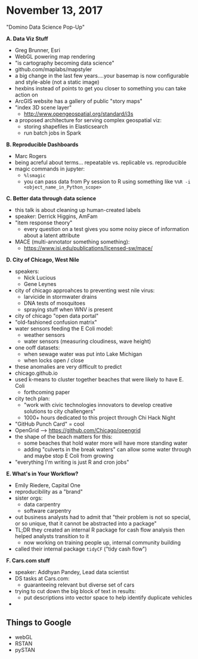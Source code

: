 

# November 13, 2017

"Domino Data Science Pop-Up"


**A. Data Viz Stuff**

- Greg Brunner, Esri
- WebGL powering map rendering
- "is cartography becoming data science"
- github.com/maplabs/mapstyler
- a big change in the last few years....your basemap is now configurable and style-able (not a static image)
- hexbins instead of points to get you closer to something you can take action on
- ArcGIS website has a gallery of public "story maps"
- "index 3D scene layer"
    + http://www.opengeospatial.org/standard/i3s
- a proposed architecture for serving complex geospatial viz:
    + storing shapefiles in Elasticsearch
    + run batch jobs in Spark

**B. Reproducible Dashboards**

- Marc Rogers
- being acreful about terms... repeatable vs. replicable vs. reproducible
- magic commands in jupyter:
    + `%lsmagic`
    + you can pass data from Py session to R using something like `%%R -i <object_name_in_Python_scope>`

**C. Better data through data science**

- this talk is about cleaning up human-created labels
- speaker: Derrick Higgins, AmFam
- "item response theory"
    - every question on a test gives you some noisy piece of information about a latent attribute
- MACE (multi-annotator something something):
    + https://www.isi.edu/publications/licensed-sw/mace/

**D. City of Chicago, West Nile**

- speakers:
    + Nick Lucious
    + Gene Leynes
- city of chicago approahces to preventing west nile virus:
    + larvicide in stormwater drains
    + DNA tests of mosquitoes
    + spraying stuff when WNV is present
- city of chicago "open data portal"
- "old-fashioned confusion matrix"
- water sensors feeding the E Coli model:
    + weather sensors
    + water sensors (measuring cloudiness, wave height)
- one ooff datasets:
    + when sewage water was put into Lake Michigan
    + when locks open / close
- these anomalies are very difficult to predict
- chicago.github.io
- used k-means to cluster together beaches that were likely to have E. Coli
    + forthcoming paper
- city tech plan:
    + "work with civic technologies innovators to develop creative solutions to city challengers"
    + 1000+ hours dedicated to this project through Chi Hack Night
- "GitHub Punch Card" = cool
- OpenGrid --> https://github.com/Chicago/opengrid
- the shape of  the beach matters for this:
    + some beaches that hold water more will have more standing water
    + adding "culverts in the break waters" can allow some water through and maybe stop E Coli from growing
- "everything I'm writing is just R and cron jobs"

**E. What's in Your Workflow?**

- Emily Riedere, Capital One
- reproducibility as a "brand"
- sister orgs:
    + data carpentry
    + software carpentry
- out business analysts had to admit that "their problem is not so special, or so unique, that it cannot be abstracted into a package"
- TL;DR they created an internal R package for cash flow analysis then helped analysts transition to it
    + now working on training people up, internal community building
- called their internal package `tidyCF` ("tidy cash flow")

**F. Cars.com stuff**

- speaker: Addhyan Pandey, Lead data scientist
- DS tasks at Cars.com:
    + guaranteeing relevant but diverse set of cars
- trying to cut down the big block of text in results:
    + put descriptions into vector space to help identify duplicate vehicles
-


## Things to Google

- webGL
- RSTAN
- pySTAN
